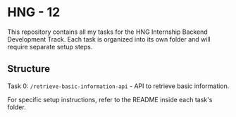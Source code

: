 # HNG - 12
This repository contains all my tasks for the HNG Internship Backend Development Track.
Each task is organized into its own folder and will require separate setup steps.

## Structure
Task 0: `/retrieve-basic-information-api` - API to retrieve basic information.

For specific setup instructions, refer to the README inside each task's folder. 